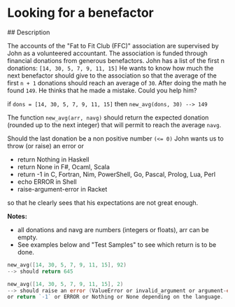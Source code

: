 # Looking for a benefactor

## Description

The accounts of the "Fat to Fit Club (FFC)" association are supervised by John as a volunteered accountant. The association is funded through financial donations from generous benefactors. John has a list of the first n donations: `[14, 30, 5, 7, 9, 11, 15]` He wants to know how much the next benefactor should give to the association so that the average of the first `n + 1` donations should reach an average of `30`. After doing the math he found `149`. He thinks that he made a mistake. Could you help him?

if `dons = [14, 30, 5, 7, 9, 11, 15]` then `new_avg(dons, 30) --> 149`

The function `new_avg(arr, navg)` should return the expected donation (rounded up to the next integer) that will permit to reach the average `navg`.

Should the last donation be a non positive number `(<= 0)` John wants us to throw (or raise) an error or

* return Nothing in Haskell
* return None in F#, Ocaml, Scala
* return -1 in C, Fortran, Nim, PowerShell, Go, Pascal, Prolog, Lua, Perl
* echo ERROR in Shell
* raise-argument-error in Racket

so that he clearly sees that his expectations are not great enough.

**Notes:**

* all donations and navg are numbers (integers or floats), arr can be empty.
* See examples below and "Test Samples" to see which return is to be done.

```go
new_avg([14, 30, 5, 7, 9, 11, 15], 92)
--> should return 645

new_avg([14, 30, 5, 7, 9, 11, 15], 2)
--> should raise an error (ValueError or invalid_argument or argument-error or DomainError)
or return `-1` or ERROR or Nothing or None depending on the language.
```
